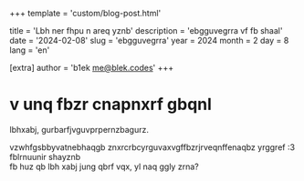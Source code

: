 +++
template = 'custom/blog-post.html'

title = 'Lbh ner fhpu n areq yznb'
description = 'ebgguvegrra vf fb shaal'
date = '2024-02-08'
slug = 'ebgguvegrra'
year = 2024
month = 2
day = 8
lang = 'en'

[extra]
author = 'b1ek <me@blek.codes>'
+++

# v unq fbzr cnapnxrf gbqnl
lbhxabj, gurbarfjvguvprpernzbagurz.

vzwhfgsbbyvatnebhaqgb znxrcrbcyrguvaxvgffbzrjrveqnffenaqbz yrggref :3 fblrnuunir shayznb  
fb huz qb lbh xabj jung qbrf vqx, yl naq ggly zrna?

